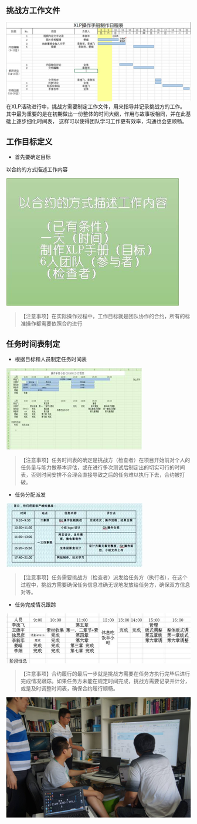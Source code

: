## 挑战方工作文件
![0](00.jpg) 
在XLP活动进行中，挑战方需要制定工作文件，用来指导并记录挑战方的工作。   
其中最为重要的是在初期做出一份整体的时间大纲，作用与故事板相同，并在此基础上逐步细化时间表，   这样可以使得团队学习工作更有效率，沟通也会更顺畅。

## 工作目标定义

*  首先要确定目标
  
  以合约的方式描述工作内容

![0](01.jpg)  

>【注意事项】在实际操作过程中，工作目标就是团队协作的合约，所有的标准操作都需要依照合约进行

## 任务时间表制定

*  根据目标和人员制定任务时间表 

![0](02.jpg) 

>【注意事项】任务时间表的确定是挑战方（检查者）在项目开始前对个人的任务量与能力做基本评估，或在进行多次测试后制定出的切实可行的时间表，否则时间安排不合理会直接导致之后的任务难以执行下去，合约被打破。

*  任务分配派发

![0](03.jpg) 

>【注意事项】任务需要挑战方（检查者）派发给任务方（执行者），在这个过程中，挑战方需要确保任务信息准确无误地发放给任务方，确保双方信息对等。

*  任务完成情况跟踪

![0](04.jpg) 

>【注意事项】合约履行的最后一步就是挑战方需要在任务方执行完毕后进行完成情况跟踪。如果任务方未能在规定时间完成，挑战方需要记录并计分，或是及时调整时间表，确保合约履行顺畅。


![0](05.jpg) 